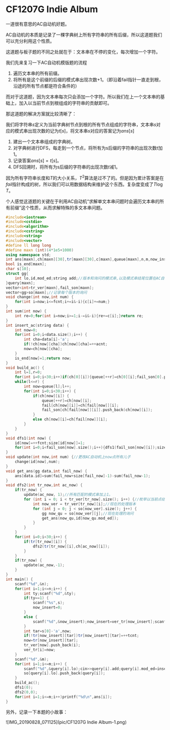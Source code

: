 # CF1207G Indie Album

一道很有意思的AC自动机好题。

AC自动机的本质是记录了一棵字典树上所有字符串的所有后缀，所以这道题我们可以充分利用这个性质。

这道题与板子题的不同之处就在于：文本串在不停的变化，每次增加一个字符。

我们先来复习一下AC自动机模版题的流程

1. 遍历文本串的所有前缀。
2. 将所有是这个前缀的后缀的模式串出现次数+1。（即沿着fail指针一直走到根，沿途的所有节点都是符合条件的）

而对于这道题，因为文本串每次只会添加一个字符。所以我们在上一个文本串的基础上，加入以当前节点到根组成的字符串的贡献即可。

那这道题的解决方案就比较清晰了：

我们将字符串$s$定义为当前字典树节点到根的所有节点组成的字符串，文本串$s$对应的模式串出现次数的记为$t[s]$，将文本串$s$对应的答案记为$ans[s]$

1. 建出一个文本串组成的字典树。
2. 对字典树进行DFS，每走到一个节点，将所有为s后缀的字符串的出现次数$t$加1。
3. 记录答案$ans[s]=t[s]$。
4. DFS回溯时，将所有为s后缀的字符串的出现次数$t$减1。

因为所有字符串长度和$T$的大小关系，$T^2$算法是过不了的。但是因为累计答案是在$fail$指针构成的树，所以我们可以用数据结构来维护这个东西。复杂度变成了$T\log T$。

个人感觉这道题的关键在于利用AC自动机“求解单文本串问题时会遍历文本串的所有前缀”这个性质，从而求解特殊的多文本串问题。

```cpp
#include<iostream>
#include<cstdio>
#include<algorithm>
#include<cstring>
#include<string>
#include<vector>
#define ll long long
#define maxn (int)(4*1e5+1000)
using namespace std;
int ans[maxn],ch[maxn][30],tr[maxn][30],c[maxn],queue[maxn],n,m,now_insert,tcnt,acnt,fcnt,ver_tr[maxn],fail[maxn],size[maxn],id[maxn];//id指在ac自动机上的点在fail树上的编号
bool is_end[maxn];
char s[10];
struct gg{
    int lo,id,mod_ed;string add;//版本和询问的模式串,以及模式串结尾位置在AC自动机上的编号
}query[maxn];
vector<int>tr_ver[maxn],fail_son[maxn];
vector<gg>so[maxn];//记录每个版本的询问
void change(int now,int num) {
    for(int i=now;i<=fcnt;i+=i&-i){c[i]+=num;}
}
int sum(int now) {
    int re=0;for(int i=now;i>=1;i-=i&-i){re+=c[i];}return re;
}
int insert_ac(string data) {
    int now=0;
    for(int i=0;i<data.size();i++) {
        int cha=data[i]-'a';
        if(!ch[now][cha])ch[now][cha]=++acnt;
        now=ch[now][cha];
    }
    is_end[now]=1;return now;
}
void build_ac() {
    int l=1,r=0;
    for(int i=0;i<30;i++)if(ch[0][i]){queue[++r]=ch[0][i];fail_son[0].push_back(ch[0][i]);}
    while(l<=r) {
        int now=queue[l];l++;
        for(int i=0;i<30;i++) {
            if(ch[now][i]) {
                queue[++r]=ch[now][i];
                fail[ch[now][i]]=ch[fail[now]][i];
                fail_son[ch[fail[now]][i]].push_back(ch[now][i]);
            }
            else ch[now][i]=ch[fail[now]][i];
        }
    }
}
void dfs1(int now) {
    id[now]=++fcnt;size[id[now]]=1;
    for(int i=0;i<fail_son[now].size();i++){dfs1(fail_son[now][i]);size[id[now]]+=size[id[fail_son[now][i]]];}
}
void update(int now,int num) {//更改AC自动机上now点所有儿子
    change(id[now],num);
}
void get_ans(gg data,int fail_now) {
    ans[data.id]=sum(fail_now+size[fail_now]-1)-sum(fail_now-1);
}
void dfs2(int tr_now,int ac_now) {
    if(tr_now) {
        update(ac_now, 1);//所有匹配的模式串加上1。
        for (int i = 0; i < tr_ver[tr_now].size(); i++) {//枚举以当前点结尾的所有版本
            int now_ver = tr_ver[tr_now][i];//现在的处理版本
            for (int j = 0; j < so[now_ver].size(); j++) {
                gg now_qu = so[now_ver][j];//现在处理的询问
                get_ans(now_qu,id[now_qu.mod_ed]);
            }
        }
    }
    for(int i=0;i<30;i++) {
        if(tr[tr_now][i]) {
            dfs2(tr[tr_now][i],ch[ac_now][i]);
        }
    }
    if(tr_now) {
        update(ac_now,-1);
    }
}
int main() {
    scanf("%d",&n);
    for(int i=1;i<=n;i++) {
        int ty;scanf("%d",&ty);
        if(ty==1) {
            scanf("%s",s);
            now_insert=0;
        }
        else {
            scanf("%d",&now_insert);now_insert=ver_tr[now_insert];scanf("%s",s);
        }
        int tar=s[0]-'a',now;
        if(!tr[now_insert][tar])tr[now_insert][tar]=++tcnt;
        now=tr[now_insert][tar];
        tr_ver[now].push_back(i);
        ver_tr[i]=now;
    }
    scanf("%d",&m);
    for(int i=1;i<=m;i++) {
        scanf("%d",&query[i].lo);cin>>query[i].add;query[i].mod_ed=insert_ac(query[i].add);query[i].id=i;
        so[query[i].lo].push_back(query[i]);
    }
    build_ac();
    dfs1(0);
    dfs2(0,0);
    for(int i=1;i<=m;i++)printf("%d\n",ans[i]);
}
```

另外，记录一下本题的小故事：

![IMG_20190828_071125](pic/CF1207G Indie Album-1.png)
